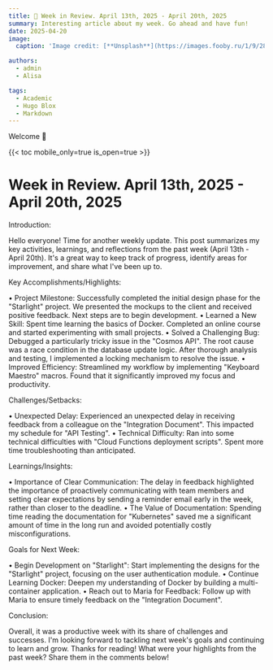 ```yaml
---
title: 🎉 Week in Review. April 13th, 2025 - April 20th, 2025
summary: Interesting article about my week. Go ahead and have fun!
date: 2025-04-20
image:
  caption: 'Image credit: [**Unsplash**](https://images.fooby.ru/1/9/28/413871)'

authors:
  - admin
  - Alisa

tags:
  - Academic
  - Hugo Blox
  - Markdown
---
```


Welcome 👋

{{< toc mobile_only=true is_open=true >}}

# Week in Review. April 13th, 2025 - April 20th, 2025

Introduction:

Hello everyone! Time for another weekly update. This post summarizes my key activities, learnings, and reflections from the past week (April 13th - April 20th). It's a great way to keep track of progress, identify areas for improvement, and share what I've been up to.

Key Accomplishments/Highlights:

•  Project Milestone: Successfully completed the initial design phase for the "Starlight" project. We presented the mockups to the client and received positive feedback. Next steps are to begin development.
•  Learned a New Skill: Spent time learning the basics of Docker. Completed an online course and started experimenting with small projects.
•  Solved a Challenging Bug: Debugged a particularly tricky issue in the "Cosmos API". The root cause was a race condition in the database update logic. After thorough analysis and testing, I implemented a locking mechanism to resolve the issue.
•  Improved Efficiency: Streamlined my workflow by implementing "Keyboard Maestro" macros. Found that it significantly improved my focus and productivity.

Challenges/Setbacks:

•  Unexpected Delay: Experienced an unexpected delay in receiving feedback from a colleague on the "Integration Document". This impacted my schedule for "API Testing".
•  Technical Difficulty: Ran into some technical difficulties with "Cloud Functions deployment scripts". Spent more time troubleshooting than anticipated.

Learnings/Insights:

•  Importance of Clear Communication: The delay in feedback highlighted the importance of proactively communicating with team members and setting clear expectations by sending a reminder email early in the week, rather than closer to the deadline.
•  The Value of Documentation: Spending time reading the documentation for "Kubernetes" saved me a significant amount of time in the long run and avoided potentially costly misconfigurations.

Goals for Next Week:

•  Begin Development on "Starlight": Start implementing the designs for the "Starlight" project, focusing on the user authentication module.
•  Continue Learning Docker: Deepen my understanding of Docker by building a multi-container application.
•  Reach out to Maria for Feedback: Follow up with Maria to ensure timely feedback on the "Integration Document".

Conclusion:

Overall, it was a productive week with its share of challenges and successes. I'm looking forward to tackling next week's goals and continuing to learn and grow. Thanks for reading! What were your highlights from the past week? Share them in the comments below!
